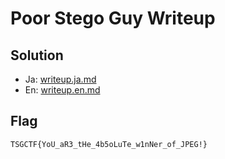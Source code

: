 # Poor Stego Guy Writeup

## Solution

* Ja: [writeup.ja.md](writeup.ja.md)
* En: [writeup.en.md](writeup.en.md)

## Flag

`TSGCTF{YoU_aR3_tHe_4b5oLuTe_w1nNer_of_JPEG!}`